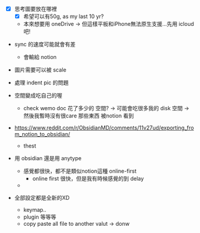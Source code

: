 

- [x] 思考圖要放在哪裡
	- [x] 希望可以有50g, as my last 10 yr?
	- 本來想要用 oneDrive -> 但這樣平板和iPhone無法原生支援...先用 icloud吧!


- sync 的速度可能就會有差
	- 會輸給 notion
- 圖片需要可以被 scale
- 處理 indent pic 的問題
- 空間變成吃自己的喔
	- check wemo doc 花了多少的 空間? -> 可能會吃很多我的 disk 空間 -> 然後我暫時沒有很care 那些東西 被notion 看到
- https://www.reddit.com/r/ObsidianMD/comments/11v27ud/exporting_from_notion_to_obsidian/
	- thest




- 用 obsidian 還是用 anytype
	- 感覺都很快，都不是類似notion這種 online-first
		- online first 很快，但是我有時候感覺的到 delay
	- 


- 全部設定都是全新的XD
	- keymap..
	- plugin 等等等 
	- copy paste all file to another valut -> donw